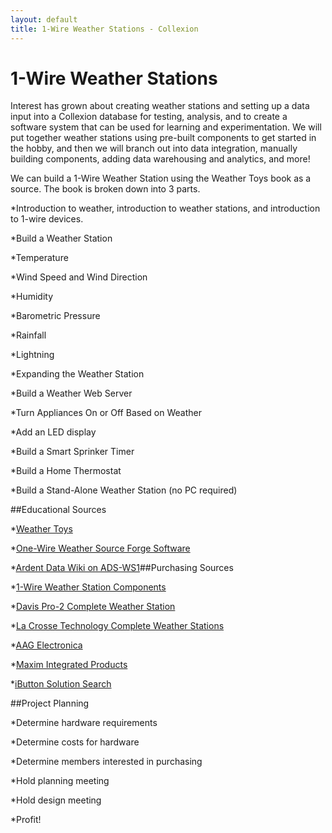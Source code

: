 ```yaml
---
layout: default
title: 1-Wire Weather Stations - Collexion
---
```


<div id="page">

# 1-Wire Weather Stations

Interest has grown about creating weather stations and setting up a data input into a Collexion database for testing, analysis, and to create a software system that can be used for learning and experimentation. We will put together weather stations using pre-built components to get started in the hobby, and then we will branch out into data integration, manually building components, adding data warehousing and analytics, and more!

We can build a 1-Wire Weather Station using the Weather Toys book as a source. The book is broken down into 3 parts.

*Introduction to weather, introduction to weather stations, and introduction to 1-wire devices.


*Build a Weather Station

*Temperature


*Wind Speed and Wind Direction


*Humidity


*Barometric Pressure


*Rainfall


*Lightning


*Expanding the Weather Station

*Build a Weather Web Server


*Turn Appliances On or Off Based on Weather


*Add an LED display


*Build a Smart Sprinker Timer


*Build a Home Thermostat


*Build a Stand-Alone Weather Station (no PC required)

##Educational Sources


*[Weather Toys](http://www.weathertoys.net/weathertoys/main.html)


*[One-Wire Weather Source Forge Software](http://oww.sourceforge.net/)


*[Ardent Data Wiki on ADS-WS1](http://wiki.argentdata.com/index.php?title=ADS-WS1)##Purchasing Sources


*[1-Wire Weather Station Components](http://www.hobby-boards.com/catalog/main_page.php)


*[Davis Pro-2 Complete Weather Station](http://www.davisnet.com)


*[La Crosse Technology Complete Weather Stations](http://www.lacrossetechnology.com)


*[AAG Electronica](http://www.aagelectronica.com)


*[Maxim Integrated Products](http://www.maxim-ic.com)


*[iButton Solution Search](http://www.maxim-ic.com/products/ibutton/solutions/product.cfm?ID=269)

##Project Planning


*Determine hardware requirements


*Determine costs for hardware


*Determine members interested in purchasing


*Hold planning meeting


*Hold design meeting


*Profit!

</div>